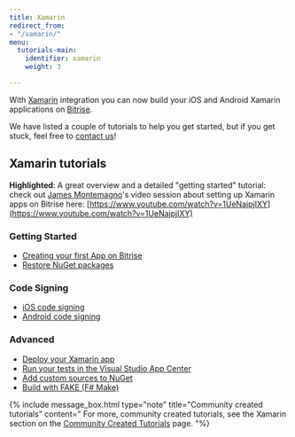 ```yaml
---
title: Xamarin
redirect_from:
- "/xamarin/"
menu:
  tutorials-main:
    identifier: xamarin
    weight: 3

---
```

With [Xamarin](https://xamarin.com) integration you can now build your
iOS and Android Xamarin applications on [Bitrise](https://www.bitrise.io).

We have listed a couple of tutorials to help you get started, but if you get stuck,
feel free to [contact us](https://www.bitrise.io/contact)!

## Xamarin tutorials

**Highlighted**:
A great overview and a detailed "getting started" tutorial: check out [James Montemagno](https://twitter.com/JamesMontemagno)'s
video session about setting up Xamarin apps on Bitrise here: [https://www.youtube.com/watch?v=1UeNajpjIXY](https://www.youtube.com/watch?v=1UeNajpjIXY)

### Getting Started

* [Creating your first App on Bitrise](/getting-started/create-your-first-app-on-bitrise)
* [Restore NuGet packages](/tutorials/xamarin/restore-nuget-packages)

### Code Signing

* [iOS code signing](/code-signing/ios-code-signing/code-signing)
* [Android code signing](/code-signing/android-code-signing//android-code-signing-procedures)

### Advanced

* [Deploy your Xamarin app](/tutorials/xamarin/deploy-your-xamarin-app)
* [Run your tests in the Visual Studio App Center](/testing/run-your-tests-in-the-app-center)
* [Add custom sources to NuGet](/xamarin/add-custom-sources-to-nuget)
* [Build with FAKE (F# Make)](/tutorials/build-with-fake)

{% include message_box.html type="note" title="Community created tutorials" content="
For more, community created tutorials, see the Xamarin section on the [Community Created Tutorials](/tutorials/community-created) page. "%}